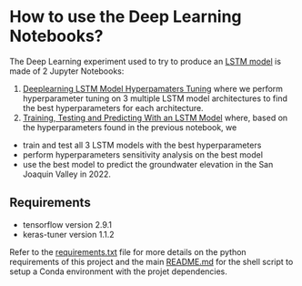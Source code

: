# How to use the Deep Learning Notebooks?
The Deep Learning experiment used to try to produce an [LSTM model](doc/ml/multivariate_multi_timeseries.md) is made
of 2 Jupyter Notebooks:
1. [Deeplearning LSTM Model Hyperpamaters Tuning](ml/deeplearning_tuning.ipynb) where we perform hyperparameter tuning
on 3 multiple LSTM model architectures to find the best hyperparameters for each architecture.
2. [Training, Testing and Predicting With an LSTM Model](ml/deeplearning.ipynb) where, based on the hyperparameters found in the previous notebook, we 
  * train and test all 3 LSTM models with the best hyperparameters
  * perform hyperparameters sensitivity analysis on the best model
  * use the best model to predict the groundwater elevation in the San Joaquin Valley in 2022.

## Requirements
* tensorflow version 2.9.1
* keras-tuner version 1.1.2

Refer to the [requirements.txt](requirements.txt) file for more details on the python requirements of this project and the main [README.md](../../README.md) for the shell script to setup a Conda environment with the projet dependencies.